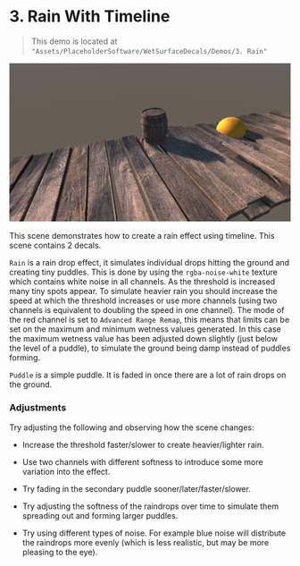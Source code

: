 # 3. Rain With Timeline

> This demo is located at `"Assets/PlaceholderSoftware/WetSurfaceDecals/Demos/3. Rain"`

![Demo Scene 3](../images/DemoScene3Rain.png)

This scene demonstrates how to create a rain effect using timeline. This scene contains 2 decals.

`Rain` is a rain drop effect, it simulates individual drops hitting the ground and creating tiny puddles. This is done by using the `rgba-noise-white` texture which contains white noise in all channels. As the threshold is increased many tiny spots appear. To simulate heavier rain you should increase the speed at which the threshold increases or use more channels (using two channels is equivalent to doubling the speed in one channel). The mode of the red channel is set to `Advanced Range Remap`, this means that limits can be set on the maximum and minimum wetness values generated. In this case the maximum wetness value has been adjusted down slightly (just below the level of a puddle), to simulate the ground being damp instead of puddles forming.

`Puddle` is a simple puddle. It is faded in once there are a lot of rain drops on the ground.

### Adjustments

Try adjusting the following and observing how the scene changes:

 - Increase the threshold faster/slower to create heavier/lighter rain.

 - Use two channels with different softness to introduce some more variation into the effect.

 - Try fading in the secondary puddle sooner/later/faster/slower.

 - Try adjusting the softness of the raindrops over time to simulate them spreading out and forming larger puddles.

 - Try using different types of noise. For example blue noise will distribute the raindrops more evenly (which is less realistic, but may be more pleasing to the eye).